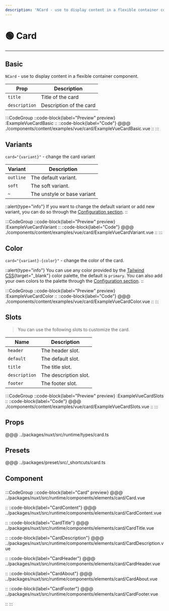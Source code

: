 ```yaml
---
description: 'NCard - use to display content in a flexible container component.'
---
```


# 🟢 Card

---

## Basic

`NCard` - use to display content in a flexible container component.

| Prop          | Description              |
| ------------- | ------------------------ |
| `title`       | Title of the card       |
| `description` | Description of the card |

:::CodeGroup
::code-block{label="Preview" preview}
  :ExampleVueCardBasic
::
::code-block{label="Code"}
@@@ ./components/content/examples/vue/card/ExampleVueCardBasic.vue
::
:::

## Variants

`card="{variant}"` - change the card variant

| Variant   | Description                 |
| --------- | --------------------------- |
| `outline` | The default variant.        |
| `soft`    | The soft variant.           |
| `~`       | The unstyle or base variant |

::alert{type="info"}
  If you want to change the default variant or add new variant, you can do so through the [Configuration section](/#getting-started/configuration).
::

:::CodeGroup
::code-block{label="Preview" preview}
  :ExampleVueCardVariant
::
::code-block{label="Code"}
@@@ ./components/content/examples/vue/card/ExampleVueCardVariant.vue
::
:::

## Color

`card="{variant}-{color}"` - change the color of the card.

::alert{type="info"}
You can use any color provided by the [Tailwind CSS](https://tailwindcss.com/docs/customizing-colors){target="_blank"} color palette, the default is `primary`. You can also add your own colors to the palette through the [Configuration section](/#getting-started/configuration).
::

:::CodeGroup
::code-block{label="Preview" preview}
  :ExampleVueCardColor
::
::code-block{label="Code"}
@@@ ./components/content/examples/vue/card/ExampleVueCardColor.vue
::
:::

## Slots

> You can use the following slots to customize the card.

| Name          | Description           |
| ------------- | --------------------- | 
| `header`      | The header slot.      |
| `default`     | The default slot.     |
| `title`       | The title slot.       |
| `description` | The description slot. |
| `footer`      | The footer slot.      |

:::CodeGroup
::code-block{label="Preview" preview}
  :ExampleVueCardSlots
::
::code-block{label="Code"}
@@@ ./components/content/examples/vue/card/ExampleVueCardSlots.vue
::
:::


## Props
@@@ ../packages/nuxt/src/runtime/types/card.ts

## Presets
@@@ ../packages/preset/src/_shortcuts/card.ts

## Component

### 

:::CodeGroup
::code-block{label="Card" preview}
@@@ ../packages/nuxt/src/runtime/components/elements/card/Card.vue

::
::code-block{label="CardContent"}
@@@ ../packages/nuxt/src/runtime/components/elements/card/CardContent.vue

::
::code-block{label="CardTitle"}
@@@ ../packages/nuxt/src/runtime/components/elements/card/CardTitle.vue

::
::code-block{label="CardDescription"}
@@@ ../packages/nuxt/src/runtime/components/elements/card/CardDescription.vue

::
::code-block{label="CardHeader"}
@@@ ../packages/nuxt/src/runtime/components/elements/card/CardHeader.vue

::
::code-block{label="CardAbout"}
@@@ ../packages/nuxt/src/runtime/components/elements/card/CardAbout.vue

::
::code-block{label="CardFooter"}
@@@ ../packages/nuxt/src/runtime/components/elements/card/CardFooter.vue

::
:::
